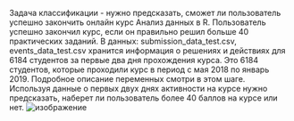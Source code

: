 
Задача классификации - нужно предсказать, сможет ли пользователь успешно закончить онлайн курс Анализ данных в R.
Пользователь успешно закончил курс, если он правильно решил больше 40 практических заданий.
В данных: submission_data_test.csv, events_data_test.csv хранится информация о решениях и действиях для 6184 студентов за первые два дня прохождения курса. 
Это 6184 студентов, которые проходили курс в период с мая 2018 по январь 2019. Подробное описание переменных смотри в этом шаге.  
Используя данные о первых двух днях активности на курсе  нужно предсказать, наберет ли пользователь более 40 баллов на курсе или нет.
![изображение](https://github.com/ElkinEvgeny/Steepik_ML_contest/assets/117668820/6a77b3a7-3c05-4e35-8797-22827644c74a)
